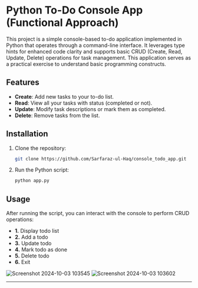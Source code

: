 # Python To-Do Console App (Functional Approach)


This project is a simple console-based to-do application implemented in Python that operates through a command-line interface. It leverages type hints for enhanced code clarity and supports basic CRUD (Create, Read, Update, Delete) operations for task management. This application serves as a practical exercise to understand basic programming constructs.
## Features

- **Create**: Add new tasks to your to-do list.
- **Read**: View all your tasks with status (completed or not).
- **Update**: Modify task descriptions or mark them as completed.
- **Delete**: Remove tasks from the list.

## Installation

1. Clone the repository:

   ```bash
   git clone https://github.com/Sarfaraz-ul-Haq/console_todo_app.git
   ```

2. Run the Python script:

   ```bash
   python app.py
   ```

## Usage

After running the script, you can interact with the console to perform CRUD operations:

- **1.** Display todo list
- **2.** Add a todo
- **3.** Update todo
- **4.** Mark todo as done
- **5.** Delete todo
- **6.** Exit

![Screenshot 2024-10-03 103545](https://github.com/user-attachments/assets/015dbc9a-cc04-4ed4-9c85-2265439640e1)
![Screenshot 2024-10-03 103602](https://github.com/user-attachments/assets/19de02a0-1ccf-4983-927c-59e29323f2c8)

---
